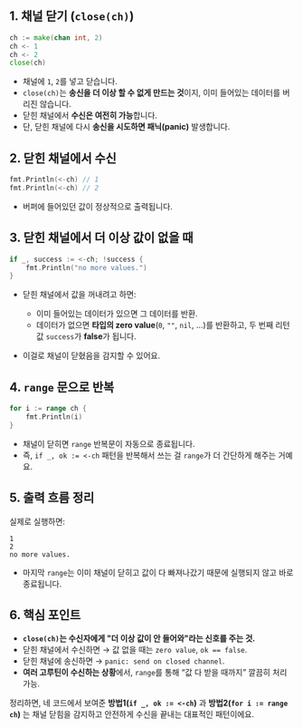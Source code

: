 ## 1. 채널 닫기 (`close(ch)`)

```go
ch := make(chan int, 2)
ch <- 1
ch <- 2
close(ch)
```

* 채널에 `1`, `2`를 넣고 닫습니다.
* `close(ch)`는 **송신을 더 이상 할 수 없게 만드는 것**이지, 이미 들어있는 데이터를 버리진 않습니다.
* 닫힌 채널에서 **수신은 여전히 가능**합니다.
* 단, 닫힌 채널에 다시 **송신을 시도하면 패닉(panic)** 발생합니다.

## 2. 닫힌 채널에서 수신

```go
fmt.Println(<-ch) // 1
fmt.Println(<-ch) // 2
```

* 버퍼에 들어있던 값이 정상적으로 출력됩니다.

## 3. 닫힌 채널에서 더 이상 값이 없을 때

```go
if _, success := <-ch; !success {
    fmt.Println("no more values.")
}
```

* 닫힌 채널에서 값을 꺼내려고 하면:

  * 이미 들어있는 데이터가 있으면 그 데이터를 반환.
  * 데이터가 없으면 **타입의 zero value**(`0`, `""`, `nil`, …)를 반환하고,
    두 번째 리턴값 `success`가 **false**가 됩니다.
* 이걸로 채널이 닫혔음을 감지할 수 있어요.

## 4. `range` 문으로 반복

```go
for i := range ch {
    fmt.Println(i)
}
```

* 채널이 닫히면 `range` 반복문이 자동으로 종료됩니다.
* 즉, `if _, ok := <-ch` 패턴을 반복해서 쓰는 걸 `range`가 더 간단하게 해주는 거예요.

## 5. 출력 흐름 정리

실제로 실행하면:

```
1
2
no more values.
```

* 마지막 `range`는 이미 채널이 닫히고 값이 다 빠져나갔기 때문에 실행되지 않고 바로 종료됩니다.


## 6. 핵심 포인트

* **`close(ch)`는 수신자에게 "더 이상 값이 안 들어와"라는 신호를 주는 것.**
* 닫힌 채널에서 수신하면 → 값 없을 때는 `zero value`, `ok == false`.
* 닫힌 채널에 송신하면 → `panic: send on closed channel`.
* **여러 고루틴이 수신하는 상황**에서, `range`를 통해 “값 다 받을 때까지” 깔끔히 처리 가능.

정리하면, 네 코드에서 보여준 **방법1(`if _, ok := <-ch`)** 과 **방법2(`for i := range ch`)** 는 채널 닫힘을 감지하고 안전하게 수신을 끝내는 대표적인 패턴이에요.


